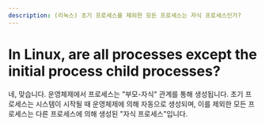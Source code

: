 ```yaml
---
description: (리눅스) 초기 프로세스를 제외한 모든 프로세스는 자식 프로세스인가?
---
```


# In Linux, are all processes except the initial process child processes?

네, 맞습니다. 운영체제에서 프로세스는 "부모-자식" 관계를 통해 생성됩니다. 초기 프로세스는 시스템이 시작될 때 운영체제에 의해 자동으로 생성되며, 이를 제외한 모든 프로세스는 다른 프로세스에 의해 생성된 "자식 프로세스"입니다.
